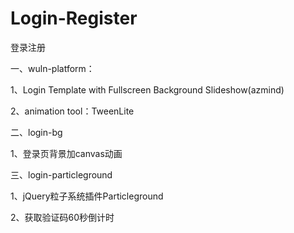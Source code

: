 # Login-Register

登录注册

一、wuln-platform：

1、Login Template with Fullscreen Background Slideshow(azmind)

2、animation tool：TweenLite

二、login-bg

1、登录页背景加canvas动画

三、login-particleground

1、jQuery粒子系统插件Particleground

2、获取验证码60秒倒计时
